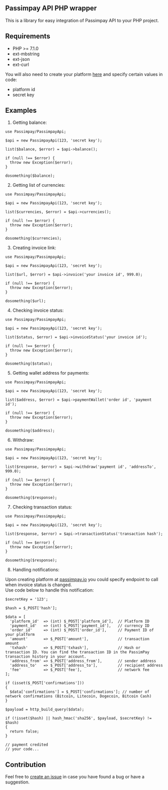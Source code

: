 ## Passimpay API PHP wrapper

This is a library for easy integration of Passimpay API to your PHP project.

## Requirements

* PHP >= 7.1.0
* ext-mbstring
* ext-json
* ext-curl

You will also need to create your platform [here](https://passimpay.io/account/platform/module) and specify certain values in code:
* platform id
* secret key

## Examples

1. Getting balance:

```
use Passimpay/PassimpayApi;

$api = new PassimpayApi(123, 'secret key');

list($balance, $error) = $api->balance();

if (null !== $error) {
  throw new Exception($error);
}

dosomething($balance);
```

2. Getting list of currencies:

```
use Passimpay/PassimpayApi;

$api = new PassimpayApi(123, 'secret key');

list($currencies, $error) = $api->currencies();

if (null !== $error) {
  throw new Exception($error);
}

dosomething($currencies);
```

3. Creating invoice link:

```
use Passimpay/PassimpayApi;

$api = new PassimpayApi(123, 'secret key');

list($url, $error) = $api->invoice('your invoice id', 999.0);

if (null !== $error) {
  throw new Exception($error);
}

dosomething($url);
```

4. Checking invoice status:

```
use Passimpay/PassimpayApi;

$api = new PassimpayApi(123, 'secret key');

list($status, $error) = $api->invoiceStatus('your invoice id');

if (null !== $error) {
  throw new Exception($error);
}

dosomething($status);
```

5. Getting wallet address for payments:

```
use Passimpay/PassimpayApi;

$api = new PassimpayApi(123, 'secret key');

list($address, $error) = $api->paymentWallet('order id', 'payment id');

if (null !== $error) {
  throw new Exception($error);
}

dosomething($address);
```

6. Withdraw:

```
use Passimpay/PassimpayApi;

$api = new PassimpayApi(123, 'secret key');

list($response, $error) = $api->withdraw('payment id', 'addressTo', 999.0);

if (null !== $error) {
  throw new Exception($error);
}

dosomething($response);
```

7. Checking transaction status:

```
use Passimpay/PassimpayApi;

$api = new PassimpayApi(123, 'secret key');

list($response, $error) = $api->transactionStatus('transaction hash');

if (null !== $error) {
  throw new Exception($error);
}

dosomething($response);
```

8. Handling notifications:

Upon creating platform at [passimpay.io](passimpay.io) you could specify endpoint to call when invoice status is changed.<br/>
Use code below to handle this notification:

```
$secretKey = '123';

$hash = $_POST['hash'];

$data = [
  'platform_id'  => (int) $_POST['platform_id'],  // Platform ID
  'payment_id'   => (int) $_POST['payment_id'],   // currency ID
  'order_id'     => (int) $_POST['order_id'],     // Payment ID of your platform
  'amount'       => $_POST['amount'],             // transaction amount
  'txhash'       => $_POST['txhash'],             // Hash or transaction ID. You can find the transaction ID in the PassimPay transaction history in your account.
  'address_from' => $_POST['address_from'],       // sender address
  'address_to'   => $_POST['address_to'],         // recipient address
  'fee'          => $_POST['fee'],                // network fee
];

if (isset($_POST['confirmations']))
{
  $data['confirmations'] = $_POST['confirmations']; // number of network confirmations (Bitcoin, Litecoin, Dogecoin, Bitcoin Cash)
}

$payload = http_build_query($data);

if (!isset($hash) || hash_hmac('sha256', $payload, $secretKey) != $hash)
{
  return false;
}

// payment credited
// your code...
```

## Contribution
Feel free to [create an issue](https://github.com/Passimpay/passimpay-api-php/issues) in case you have found a bug or have a suggestion.
